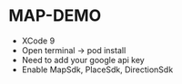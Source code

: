 # MAP-DEMO
- XCode 9 
- Open terminal -> pod install
- Need to add your google api key 
- Enable MapSdk, PlaceSdk, DirectionSdk
